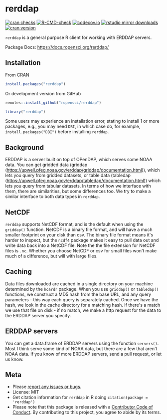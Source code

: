 rerddap
=====


<!-- badges: start -->
[![cran checks](https://cranchecks.info/badges/worst/rerddap)](https://cranchecks.info/pkgs/rerddap)
  [![R-CMD-check](https://github.com/ropensci/rerddap/actions/workflows/R-CMD-check.yaml/badge.svg)](https://github.com/ropensci/rerddap/actions/workflows/R-CMD-check.yaml)
[![codecov.io](https://codecov.io/github/ropensci/rerddap/coverage.svg?branch=master)](https://codecov.io/github/ropensci/rerddap?branch=master)
[![rstudio mirror downloads](https://cranlogs.r-pkg.org/badges/rerddap)](https://github.com/r-hub/cranlogs.app)
[![cran version](https://www.r-pkg.org/badges/version/rerddap)](https://cran.r-project.org/package=rerddap)
<!-- badges: end -->

`rerddap` is a general purpose R client for working with ERDDAP servers.

Package Docs: <https://docs.ropensci.org/rerddap/>

## Installation

From CRAN


```r
install.packages("rerddap")
```

Or development version from GitHub


```r
remotes::install_github("ropensci/rerddap")
```


```r
library("rerddap")
```

Some users may experience an installation error, stating to install 1 or more 
packages, e.g., you may need `DBI`, in which case do, for example, 
`install.packages("DBI")` before installing `rerddap`.

## Background

ERDDAP is a server built on top of OPenDAP, which serves some NOAA data. You can get gridded data (griddap (<https://upwell.pfeg.noaa.gov/erddap/griddap/documentation.html>)), which lets you query from gridded datasets, or table data (tabledap (<https://upwell.pfeg.noaa.gov/erddap/tabledap/documentation.html>)) which lets you query from tabular datasets. In terms of how we interface with them, there are similarities, but some differences too. We try to make a similar interface to both data types in `rerddap`.

## NetCDF

`rerddap` supports NetCDF format, and is the default when using the `griddap()` function. NetCDF is a binary file format, and will have a much smaller footprint on your disk than csv. The binary file format means it's harder to inspect, but the `ncdf4` package makes it easy to pull data out and write data back into a NetCDF file. Note the the file extension for NetCDF files is `.nc`. Whether you choose NetCDF or csv for small files won't make much of a difference, but will with large files.

## Caching

Data files downloaded are cached in a single directory on your machine determined by the `hoardr` package. When you use `griddap()` or `tabledap()` functions, we construct a MD5 hash from the base URL, and any query parameters - this way each query is separately cached. Once we have the hash, we look in the cache directory for a matching hash. If there's a match we use that file on disk - if no match, we make a http request for the data to the ERDDAP server you specify.

## ERDDAP servers

You can get a data.frame of ERDDAP servers using the function `servers()`. Most I think serve some kind of NOAA data, but there are a few that aren't NOAA data.  If you know of more ERDDAP servers, send a pull request, or let us know.

## Meta

* Please [report any issues or bugs](https://github.com/ropensci/rerddap/issues).
* License: MIT
* Get citation information for `rerddap` in R doing `citation(package = 'rerddap')`
* Please note that this package is released with a [Contributor Code of Conduct](https://ropensci.org/code-of-conduct/). By contributing to this project, you agree to abide by its terms.
